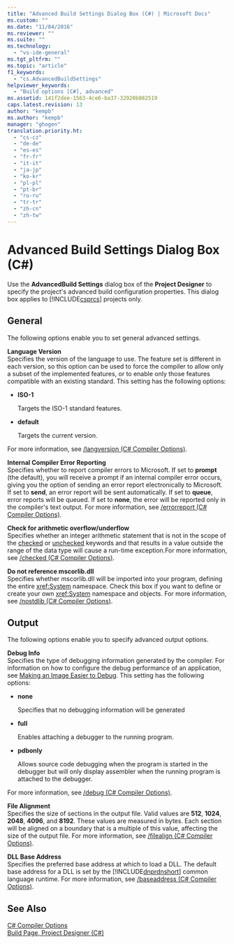 ```yaml
---
title: "Advanced Build Settings Dialog Box (C#) | Microsoft Docs"
ms.custom: ""
ms.date: "11/04/2016"
ms.reviewer: ""
ms.suite: ""
ms.technology: 
  - "vs-ide-general"
ms.tgt_pltfrm: ""
ms.topic: "article"
f1_keywords: 
  - "cs.AdvancedBuildSettings"
helpviewer_keywords: 
  - "Build options [C#], advanced"
ms.assetid: 141f2dee-1563-4ce6-ba37-32920b082519
caps.latest.revision: 13
author: "kempb"
ms.author: "kempb"
manager: "ghogen"
translation.priority.ht: 
  - "cs-cz"
  - "de-de"
  - "es-es"
  - "fr-fr"
  - "it-it"
  - "ja-jp"
  - "ko-kr"
  - "pl-pl"
  - "pt-br"
  - "ru-ru"
  - "tr-tr"
  - "zh-cn"
  - "zh-tw"
---
```

# Advanced Build Settings Dialog Box (C#)
Use the **AdvancedBuild Settings** dialog box of the **Project Designer** to specify the project's advanced build configuration properties. This dialog box applies to [!INCLUDE[csprcs](../../data-tools/includes/csprcs_md.md)] projects only.  
  
## General  
 The following options enable you to set general advanced settings.  
  
 **Language Version**  
 Specifies the version of the language to use. The feature set is different in each version, so this option can be used to force the compiler to allow only a subset of the implemented features, or to enable only those features compatible with an existing standard. This setting has the following options:  
  
-   **ISO-1**  
  
     Targets the ISO-1 standard features.  
  
-   **default**  
  
     Targets the current version.  
  
 For more information, see [/langversion (C# Compiler Options)](/dotnet/csharp/language-reference/compiler-options/langversion-compiler-option).  
  
 **Internal Compiler Error Reporting**  
 Specifies whether to report compiler errors to Microsoft. If set to **prompt** (the default), you will receive a prompt if an internal compiler error occurs, giving you the option of sending an error report electronically to Microsoft. If set to **send**, an error report will be sent automatically. If set to **queue**, error reports will be queued. If set to **none**, the error will be reported only in the compiler's text output. For more information, see [/errorreport (C# Compiler Options)](/dotnet/csharp/language-reference/compiler-options/errorreport-compiler-option).  
  
 **Check for arithmetic overflow/underflow**  
 Specifies whether an integer arithmetic statement that is not in the scope of the [checked](/dotnet/csharp/language-reference/keywords/checked) or [unchecked](/dotnet/csharp/language-reference/keywords/unchecked) keywords and that results in a value outside the range of the data type will cause a run-time exception.For more information, see [/checked (C# Compiler Options)](/dotnet/csharp/language-reference/compiler-options/checked-compiler-option).  
  
 **Do not reference mscorlib.dll**  
 Specifies whether mscorlib.dll will be imported into your program, defining the entire <xref:System> namespace. Check this box if you want to define or create your own <xref:System> namespace and objects. For more information, see [/nostdlib (C# Compiler Options)](/dotnet/csharp/language-reference/compiler-options/nostdlib-compiler-option).  
  
## Output  
 The following options enable you to specify advanced output options.  
  
 **Debug Info**  
 Specifies the type of debugging information generated by the compiler. For information on how to configure the debug performance of an application, see [Making an Image Easier to Debug](http://msdn.microsoft.com/Library/7d90ea7a-150f-4f97-98a7-f9c26541b9a3). This setting has the following options:  
  
-   **none**  
  
     Specifies that no debugging information will be generated  
  
-   **full**  
  
     Enables attaching a debugger to the running program.  
  
-   **pdbonly**  
  
     Allows source code debugging when the program is started in the debugger but will only display assembler when the running program is attached to the debugger.  
  
 For more information, see [/debug (C# Compiler Options)](/dotnet/csharp/language-reference/compiler-options/debug-compiler-option).  
  
 **File Alignment**  
 Specifies the size of sections in the output file. Valid values are **512**, **1024**, **2048**, **4096**, and **8192**. These values are measured in bytes. Each section will be aligned on a boundary that is a multiple of this value, affecting the size of the output file. For more information, see [/filealign (C# Compiler Options)](/dotnet/csharp/language-reference/compiler-options/filealign-compiler-option).  
  
 **DLL Base Address**  
 Specifies the preferred base address at which to load a DLL. The default base address for a DLL is set by the [!INCLUDE[dnprdnshort](../../code-quality/includes/dnprdnshort_md.md)] common language runtime. For more information, see [/baseaddress (C# Compiler Options)](/dotnet/csharp/language-reference/compiler-options/baseaddress-compiler-option).  
  
## See Also  
 [C# Compiler Options](/dotnet/csharp/language-reference/compiler-options/index)   
 [Build Page, Project Designer (C#)](../../ide/reference/build-page-project-designer-csharp.md)